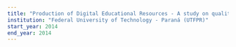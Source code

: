 ```yaml
---
title: "Production of Digital Educational Resources - A study on qualitative analysis"
institution: "Federal University of Technology - Paraná (UTFPR)"
start_year: 2014
end_year: 2014
---
```

